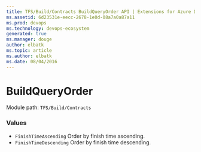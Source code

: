 ```yaml
---
title: TFS/Build/Contracts BuildQueryOrder API | Extensions for Azure DevOps Services
ms.assetid: 6d23531e-eecc-2678-1e0d-08a7a0a87a11
ms.prod: devops
ms.technology: devops-ecosystem
generated: true
ms.manager: douge
author: elbatk
ms.topic: article
ms.author: elbatk
ms.date: 08/04/2016
---
```


# BuildQueryOrder

Module path: `TFS/Build/Contracts`

### Values

* `FinishTimeAscending` Order by finish time ascending.
* `FinishTimeDescending` Order by finish time descending.
